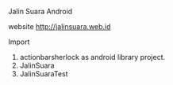 Jalin Suara Android


website http://jalinsuara.web.id

Import 
1. actionbarsherlock as android library project.
2. JalinSuara
3. JalinSuaraTest

